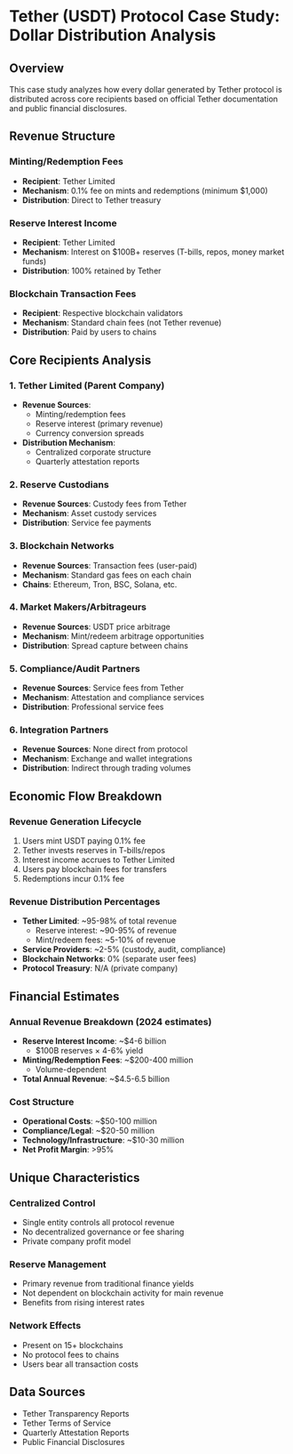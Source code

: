 # Tether (USDT) Protocol Case Study: Dollar Distribution Analysis

## Overview

This case study analyzes how every dollar generated by Tether protocol is distributed across core recipients based on official Tether documentation and public financial disclosures.

## Revenue Structure

### Minting/Redemption Fees
- **Recipient**: Tether Limited
- **Mechanism**: 0.1% fee on mints and redemptions (minimum $1,000)
- **Distribution**: Direct to Tether treasury

### Reserve Interest Income
- **Recipient**: Tether Limited
- **Mechanism**: Interest on $100B+ reserves (T-bills, repos, money market funds)
- **Distribution**: 100% retained by Tether

### Blockchain Transaction Fees
- **Recipient**: Respective blockchain validators
- **Mechanism**: Standard chain fees (not Tether revenue)
- **Distribution**: Paid by users to chains

## Core Recipients Analysis

### 1. Tether Limited (Parent Company)
- **Revenue Sources**:
  - Minting/redemption fees
  - Reserve interest (primary revenue)
  - Currency conversion spreads
- **Distribution Mechanism**:
  - Centralized corporate structure
  - Quarterly attestation reports

### 2. Reserve Custodians
- **Revenue Sources**: Custody fees from Tether
- **Mechanism**: Asset custody services
- **Distribution**: Service fee payments

### 3. Blockchain Networks
- **Revenue Sources**: Transaction fees (user-paid)
- **Mechanism**: Standard gas fees on each chain
- **Chains**: Ethereum, Tron, BSC, Solana, etc.

### 4. Market Makers/Arbitrageurs
- **Revenue Sources**: USDT price arbitrage
- **Mechanism**: Mint/redeem arbitrage opportunities
- **Distribution**: Spread capture between chains

### 5. Compliance/Audit Partners
- **Revenue Sources**: Service fees from Tether
- **Mechanism**: Attestation and compliance services
- **Distribution**: Professional service fees

### 6. Integration Partners
- **Revenue Sources**: None direct from protocol
- **Mechanism**: Exchange and wallet integrations
- **Distribution**: Indirect through trading volumes

## Economic Flow Breakdown

### Revenue Generation Lifecycle
1. Users mint USDT paying 0.1% fee
2. Tether invests reserves in T-bills/repos
3. Interest income accrues to Tether Limited
4. Users pay blockchain fees for transfers
5. Redemptions incur 0.1% fee

### Revenue Distribution Percentages
- **Tether Limited**: ~95-98% of total revenue
  - Reserve interest: ~90-95% of revenue
  - Mint/redeem fees: ~5-10% of revenue
- **Service Providers**: ~2-5% (custody, audit, compliance)
- **Blockchain Networks**: 0% (separate user fees)
- **Protocol Treasury**: N/A (private company)

## Financial Estimates

### Annual Revenue Breakdown (2024 estimates)
- **Reserve Interest Income**: ~$4-6 billion
  - $100B reserves × 4-6% yield
- **Minting/Redemption Fees**: ~$200-400 million
  - Volume-dependent
- **Total Annual Revenue**: ~$4.5-6.5 billion

### Cost Structure
- **Operational Costs**: ~$50-100 million
- **Compliance/Legal**: ~$20-50 million
- **Technology/Infrastructure**: ~$10-30 million
- **Net Profit Margin**: >95%

## Unique Characteristics

### Centralized Control
- Single entity controls all protocol revenue
- No decentralized governance or fee sharing
- Private company profit model

### Reserve Management
- Primary revenue from traditional finance yields
- Not dependent on blockchain activity for main revenue
- Benefits from rising interest rates

### Network Effects
- Present on 15+ blockchains
- No protocol fees to chains
- Users bear all transaction costs

## Data Sources
- Tether Transparency Reports
- Tether Terms of Service
- Quarterly Attestation Reports
- Public Financial Disclosures